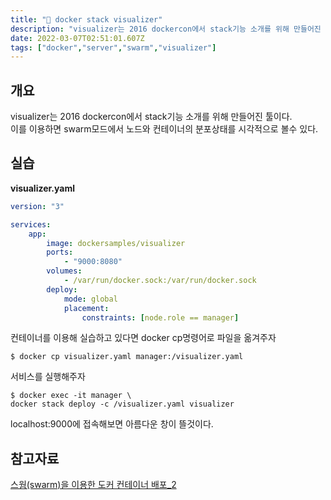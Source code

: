 ```yaml
---
title: "🦕 docker stack visualizer"
description: "visualizer는 2016 dockercon에서 stack기능 소개를 위해 만들어진 툴이다.이를 이용하면 swarm모드에서 노드와 컨테이너의 분포상태를 시각적으로 볼수 있다.  visualizer.yaml컨테이너를 이용해 실습하고 있다면 docker cp명령어로 파"
date: 2022-03-07T02:51:01.607Z
tags: ["docker","server","swarm","visualizer"]
---
```

## 개요
visualizer는 2016 dockercon에서 stack기능 소개를 위해 만들어진 툴이다.  
이를 이용하면 swarm모드에서 노드와 컨테이너의 분포상태를 시각적으로 볼수 있다.  

## 실습
**visualizer.yaml**
```yaml
version: "3"

services:
    app:
        image: dockersamples/visualizer
        ports:
            - "9000:8080"
        volumes:
            - /var/run/docker.sock:/var/run/docker.sock
        deploy:
            mode: global
            placement:
                constraints: [node.role == manager]
```
컨테이너를 이용해 실습하고 있다면 docker cp명령어로 파일을 옮겨주자  
```
$ docker cp visualizer.yaml manager:/visualizer.yaml
```
서비스를 실행해주자
```
$ docker exec -it manager \
docker stack deploy -c /visualizer.yaml visualizer
```
localhost:9000에 접속해보면 아름다운 창이 뜰것이다.  

## 참고자료

[스웜(swarm)을 이용한 도커 컨테이너 배포_2](https://cornswrold.tistory.com/515?category=930033)  